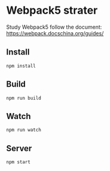 # Webpack5 strater

Study Webpack5 follow the document:\
https://webpack.docschina.org/guides/

## Install
    npm install

## Build
    npm run build

## Watch
    npm run watch

## Server
    npm start
